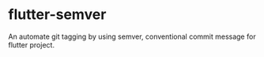 # flutter-semver
An automate git tagging by using semver, conventional commit message for flutter project.
